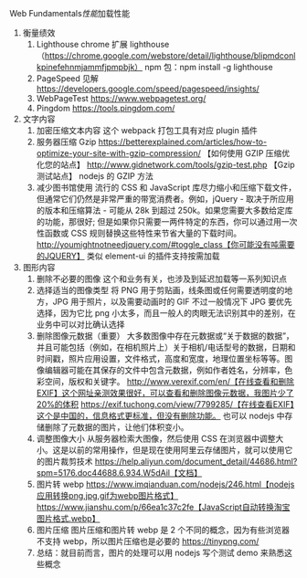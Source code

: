 Web Fundamentals*性能*加载性能

1. 衡量绩效
   1. Lighthouse
      chrome 扩展 lighthouse（https://chrome.google.com/webstore/detail/lighthouse/blipmdconlkpinefehnmjammfjpmpbjk）
      npm 包：npm install -g lighthouse
   2. PageSpeed 见解
      https://developers.google.com/speed/pagespeed/insights/
   3. WebPageTest
      https://www.webpagetest.org/
   4. Pingdom
      https://tools.pingdom.com/
2. 文字内容
   1. 加密压缩文本内容
      这个 webpack 打包工具有对应 plugin 插件
   2. 服务器压缩
      Gzip
      https://betterexplained.com/articles/how-to-optimize-your-site-with-gzip-compression/ 【如何使用 GZIP 压缩优化您的站点】
      http://www.gidnetwork.com/tools/gzip-test.php 【Gzip 测试站点】
      nodejs 的 GZIP 方法
   3. 减少图书馆使用
      流行的 CSS 和 JavaScript 库尽力缩小和压缩下载文件，但通常它们仍然是非常严重的带宽消费者。例如，jQuery - 取决于所应用的版本和压缩算法 - 可能从 28k 到超过 250k。如果您需要大多数给定库的功能，那很好; 但是如果你只需要一两件特定的东西，你可以通过用一次性函数或 CSS 规则替换这些特性来节省大量的下载时间。
      http://youmightnotneedjquery.com/#toggle_class【你可能没有吨需要的JQUERY】
      类似 element-ui 的插件支持按需加载
3. 图形内容
   1. 删除不必要的图像
      这个和业务有关，也涉及到延迟加载等一系列知识点
   2. 选择适当的图像类型
      将 PNG 用于剪贴画，线条图或任何需要透明度的地方，JPG 用于照片，以及需要动画时的 GIF
      不过一般情况下 JPG 要优先选择，因为它比 png 小太多，而且一般人的肉眼无法识别其中的差别，在业务中可以对比确认选择
   3. 删除图像元数据（重要）
      大多数图像中存在元数据或“关于数据的数据”，并且可能包括（例如，在相机照片上）关于相机/电话型号的数据，日期和时间戳，照片应用设置，文件格式，高度和宽度，地理位置坐标等等。图像编辑器可能在其保存的文件中包含元数据，例如作者姓名，分辨率，色彩空间，版权和关键字。
      http://www.verexif.com/en/【在线查看和删除EXIF】这个网址亲测效果很好，可以查看和删除图像元数据，我图片少了20%的体积
      https://exif.tuchong.com/view/7799285/【在线查看EXIF】这个是中国的，信息格式更标准，但没有删除功能。
      也可以 nodejs 中存储删除了元数据的图片，让他们体积变小。
   4. 调整图像大小
      从服务器检索大图像，然后使用 CSS 在浏览器中调整大小。这是以前的常用操作，但是现在使用阿里云存储图片，就可以使用它的图片裁剪技术
      https://help.aliyun.com/document_detail/44686.html?spm=5176.doc44688.6.934.W5dAil【文档】
   5. 图片转 webp
      https://www.imqianduan.com/nodejs/246.html【nodejs应用转换png,jpg,gif为webp图片格式】
      https://www.jianshu.com/p/66ea1c37c2fe【JavaScript自动转换淘宝图片格式.webp】
   6. 图片压缩
      图片压缩和图片转 webp 是 2 个不同的概念，因为有些浏览器不支持 webp，所以图片压缩也是必要的
      https://tinypng.com/
   7. 总结：就目前而言，图片的处理可以用 nodejs 写个测试 demo 来熟悉这些概念
